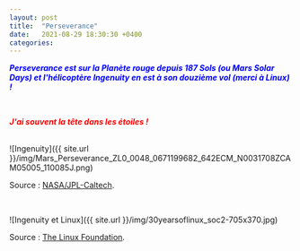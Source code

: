 ```yaml
---
layout: post
title:  "Perseverance"
date:   2021-08-29 18:30:30 +0400
categories: 
---
```

<span style="color: blue">***Perseverance est sur la Planète rouge depuis 187 Sols (ou Mars Solar Days) et l'hélicoptère Ingenuity en est à son douzième vol (merci à Linux) !***</span>

<br>

<span style="color: red">***J'ai souvent la tête dans les étoiles !***</span>

<br>
![Ingenuity]({{ site.url }}/img/Mars_Perseverance_ZL0_0048_0671199682_642ECM_N0031708ZCAM05005_110085J.png)

Source : <a href="https://mars.nasa.gov/mars2020/" target="_blank">NASA/JPL-Caltech</a>.

<br>

![Ingenuity et Linux]({{ site.url }}/img/30yearsoflinux_soc2-705x370.jpg)


Source : <a href="https://linuxfoundation.org/" target="_blank">The Linux Foundation</a>.
